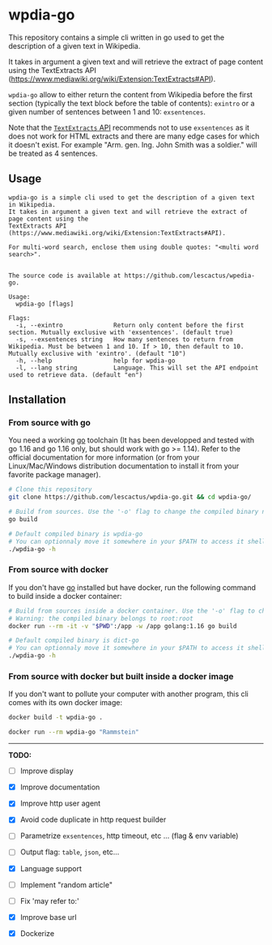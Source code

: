 # wpdia-go

This repository contains a simple cli written in go used to get the description of a given text in Wikipedia.

It takes in argument a given text and will retrieve the extract of page content using the TextExtracts API (https://www.mediawiki.org/wiki/Extension:TextExtracts#API).


`wpdia-go` allow to either return the content from Wikipedia before the first section (typically the text block before the table of contents): `exintro` or a given number of sentences between 1 and 10: `exsentences`.

Note that the [`TextExtracts` API](https://www.mediawiki.org/wiki/Extension:TextExtracts#API) recommends not to use `exsentences` as it does not work for HTML extracts and there are many edge cases for which it doesn't exist. For example "Arm. gen. Ing. John Smith was a soldier." will be treated as 4 sentences.

## Usage

```
wpdia-go is a simple cli used to get the description of a given text in Wikipedia.
It takes in argument a given text and will retrieve the extract of page content using the 
TextExtracts API (https://www.mediawiki.org/wiki/Extension:TextExtracts#API).

For multi-word search, enclose them using double quotes: "<multi word search>".


The source code is available at https://github.com/lescactus/wpedia-go.

Usage:
  wpdia-go [flags]

Flags:
  -i, --exintro              Return only content before the first section. Mutually exclusive with 'exsentences'. (default true)
  -s, --exsentences string   How many sentences to return from Wikipedia. Must be between 1 and 10. If > 10, then default to 10. Mutually exclusive with 'exintro'. (default "10")
  -h, --help                 help for wpdia-go
  -l, --lang string          Language. This will set the API endpoint used to retrieve data. (default "en")
```
## Installation

### From source with go

You need a working [go](https://golang.org/doc/install) toolchain (It has been developped and tested with go 1.16 and go 1.16 only, but should work with go >= 1.14). Refer to the official documentation for more information (or from your Linux/Mac/Windows distribution documentation to install it from your favorite package manager).

```sh
# Clone this repository
git clone https://github.com/lescactus/wpdia-go.git && cd wpdia-go/

# Build from sources. Use the '-o' flag to change the compiled binary name
go build

# Default compiled binary is wpdia-go
# You can optionnaly move it somewhere in your $PATH to access it shell wide
./wpdia-go -h
```

### From source with docker

If you don't have [go](https://golang.org/) installed but have docker, run the following command to build inside a docker container:

```sh
# Build from sources inside a docker container. Use the '-o' flag to change the compiled binary name
# Warning: the compiled binary belongs to root:root
docker run --rm -it -v "$PWD":/app -w /app golang:1.16 go build

# Default compiled binary is dict-go
# You can optionnaly move it somewhere in your $PATH to access it shell wide
./wpdia-go -h
```

### From source with docker but built inside a docker image

If you don't want to pollute your computer with another program, this cli comes with its own docker image:

```sh
docker build -t wpdia-go .

docker run --rm wpdia-go "Rammstein"
```

---
**TODO:**

- [ ] Improve display

- [x] Improve documentation

- [x] Improve http user agent 

- [x] Avoid code duplicate in http request builder

- [ ] Parametrize `exsentences`, http timeout, etc ... (flag & env variable)

- [ ] Output flag: `table`, `json`, etc...

- [x] Language support

- [ ] Implement "random article" 

- [ ] Fix 'may refer to:'

- [x] Improve base url

- [x] Dockerize